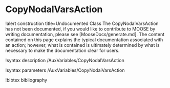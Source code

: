 <!-- MOOSE Documentation Stub: Remove this when content is added. -->

# CopyNodalVarsAction

!alert construction title=Undocumented Class
The CopyNodalVarsAction has not been documented, if you would like to contribute to MOOSE by writing
documentation, please see [MooseDocs/generate.md]. The content contained on this page explains the typical
documentation associated with an action; however, what is contained is ultimately determined by what
is necessary to make the documentation clear for users.

!syntax description /AuxVariables/CopyNodalVarsAction

!syntax parameters /AuxVariables/CopyNodalVarsAction

!bibtex bibliography
